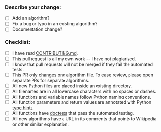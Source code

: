 ### **Describe your change:**



* [ ] Add an algorithm?
* [ ] Fix a bug or typo in an existing algorithm?
* [ ] Documentation change?

### **Checklist:**
* [ ] I have read [CONTRIBUTING.md](https://github.com/TheAlgorithms/Python/blob/master/CONTRIBUTING.md).
* [ ] This pull request is all my own work -- I have not plagiarized.
* [ ] I know that pull requests will not be merged if they fail the automated tests.
* [ ] This PR only changes one algorithm file.  To ease review, please open separate PRs for separate algorithms.
* [ ] All new Python files are placed inside an existing directory.
* [ ] All filenames are in all lowercase characters with no spaces or dashes.
* [ ] All functions and variable names follow Python naming conventions.
* [ ] All function parameters and return values are annotated with Python [type hints](https://docs.python.org/3/library/typing.html).
* [ ] All functions have [doctests](https://docs.python.org/3/library/doctest.html) that pass the automated testing.
* [ ] All new algorithms have a URL in its comments that points to Wikipedia or other similar explanation.
